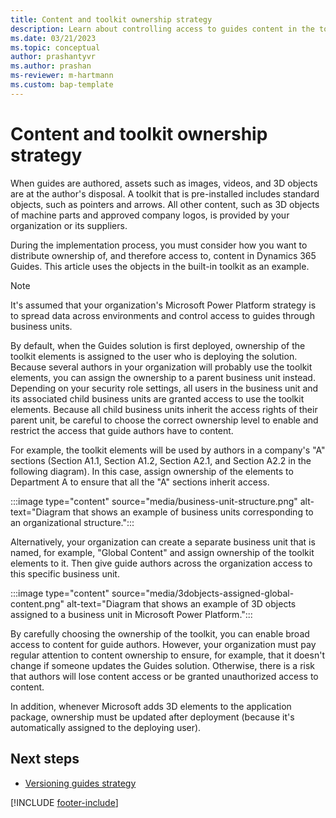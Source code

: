 ```yaml
---
title: Content and toolkit ownership strategy
description: Learn about controlling access to guides content in the toolkit in a regulated industry.
ms.date: 03/21/2023
ms.topic: conceptual
author: prashantyvr
ms.author: prashan
ms-reviewer: m-hartmann
ms.custom: bap-template
---
```


# Content and toolkit ownership strategy

When guides are authored, assets such as images, videos, and 3D objects are at the author's disposal. A toolkit that is pre-installed includes standard objects, such as pointers and arrows. All other content, such as 3D objects of machine parts and approved company logos, is provided by your organization or its suppliers.

During the implementation process, you must consider how you want to distribute ownership of, and therefore access to, content in Dynamics 365 Guides. This article uses the objects in the built-in toolkit as an example.

> [!NOTE]
> It's assumed that your organization's Microsoft Power Platform strategy is to spread data across environments and control access to guides through business units.

By default, when the Guides solution is first deployed, ownership of the toolkit elements is assigned to the user who is deploying the solution. Because several authors in your organization will probably use the toolkit elements, you can assign the ownership to a parent business unit instead. Depending on your security role settings, all users in the business unit and its associated child business units are granted access to use the toolkit elements. Because all child business units inherit the access rights of their parent unit, be careful to choose the correct ownership level to enable and restrict the access that guide authors have to content.

For example, the toolkit elements will be used by authors in a company's "A" sections (Section A1.1, Section A1.2, Section A2.1, and Section A2.2 in the following diagram). In this case, assign ownership of the elements to Department A to ensure that all the "A" sections inherit access.

:::image type="content" source="media/business-unit-structure.png" alt-text="Diagram that shows an example of business units corresponding to an organizational structure.":::

Alternatively, your organization can create a separate business unit that is named, for example, "Global Content" and assign ownership of the toolkit elements to it. Then give guide authors across the organization access to this specific business unit.

:::image type="content" source="media/3dobjects-assigned-global-content.png" alt-text="Diagram that shows an example of 3D objects assigned to a business unit in Microsoft Power Platform.":::

By carefully choosing the ownership of the toolkit, you can enable broad access to content for guide authors. However, your organization must pay regular attention to content ownership to ensure, for example, that it doesn't change if someone updates the Guides solution. Otherwise, there is a risk that authors will lose content access or be granted unauthorized access to content.

In addition, whenever Microsoft adds 3D elements to the application package, ownership must be updated after deployment (because it's automatically assigned to the deploying user).

## Next steps

- [Versioning guides strategy](strategy-for-versioning-guides.md)

[!INCLUDE [footer-include](../../includes/footer-banner.md)]
